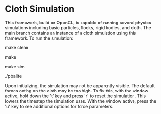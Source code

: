 # Cloth Simulation

This framework, build on OpenGL, is capable of running several physics simulations including basic particles, flocks, rigid bodies, and cloth.
The main branch contains an instance of a cloth simulation using this framework.
To run the simulation:

make clean

make

make sim

./pbalite

Upon initializing, the simulation may not be apparently visible. The default forces acting on the cloth may be too high. To fix this, with the window active, hold down the 't' key and press 'r' to reset the simulation. This lowers the timestep the simulation uses.
With the window active, press the 'u' key to see additional options for force parameters.
